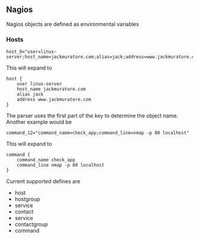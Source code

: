 ## Nagios
Nagios objects are defined as environmental variables

### Hosts
```
host_0="user=linux-server;host_name=jackmuratore.com;alias=jack;address=www.jackmuratore.com"
```
This will expand to
```
host {
    user linux-server
    host_name jackmuratore.com
    alias jack
    address www.jackmuratore.com
}
```

The parser uses the first part of the key to determine the object name. Another example would be
```
command_12="command_name=check_app;command_line=nmap -p 80 localhost"
```
This will expand to
```
command {
    command_name check_app
    command_line nmap -p 80 localhost
}
```

Current supported defines are
* host
* hostgroup
* service
* contact
* service
* contactgroup
* command

    
